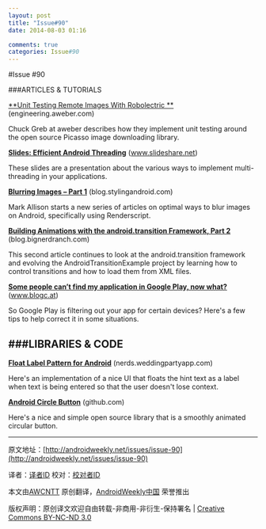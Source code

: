 ```yaml
---
layout: post
title: "Issue#90"
date: 2014-08-03 01:16

comments: true
categories: Issue#90
---
```


#Issue #90

###ARTICLES & TUTORIALS

[**Unit Testing Remote Images With Robolectric **](https://engineering.aweber.com/unit-testing-remote-images-on-android-with-picasso-and-robolectric/)(engineering.aweber.com)

Chuck Greb at aweber describes how they implement unit testing around the open source Picasso image downloading library.

 
[**Slides: Efficient Android Threading**](http://www.slideshare.net/andersgoransson/efficient-android-threading) (www.slideshare.net) 

These slides are a presentation about the various ways to implement multi-threading in your applications.

[**Blurring Images – Part 1**](http://blog.stylingandroid.com/archives/2304) (blog.stylingandroid.com)

Mark Allison starts a new series of articles on optimal ways to blur images on Android, specifically using Renderscript.

 
[**Building Animations with the android.transition Framework, Part 2**](http://www.bignerdranch.com/blog/building-animations-android-transition-framework-part-2/) (blog.bignerdranch.com) 

This second article continues to look at the android.transition framework and evolving the AndroidTransitionExample project by learning how to control transitions and how to load them from XML files.

[**Some people can’t find my application in Google Play, now what?**](http://www.blogc.at/2014/02/09/some-people-cant-find-my-application-in-google-play-now-what/) (www.blogc.at) 

So Google Play is filtering out your app for certain devices? Here's a few tips to help correct it in some situations.

###LIBRARIES & CODE
---

[**Float Label Pattern for Android**](http://nerds.weddingpartyapp.com/tech/2013/12/25/float-label-pattern-for-android/) (nerds.weddingpartyapp.com) 

Here's an implementation of a nice UI that floats the hint text as a label when text is being entered so that the user doesn't lose context.

[**Android Circle Button**](https://github.com/markushi/android-circlebutton) (github.com) 

Here's a nice and simple open source library that is a smoothly animated circular button.

---


原文地址：[http://androidweekly.net/issues/issue-90](http://androidweekly.net/issues/issue-90)

译者：[译者ID](https://github.com/译者ID) 校对：[校对者ID](https://github.com/校对者ID)

本文由[AWCNTT](https://github.com/AWCNTT) 原创翻译，[AndroidWeekly中国](http://www.androidweekly.cn/) 荣誉推出

版权声明：原创译文欢迎自由转载-非商用-非衍生-保持署名 | [Creative Commons BY-NC-ND 3.0](http://creativecommons.org/licenses/by-nc-nd/3.0/deed.zh)